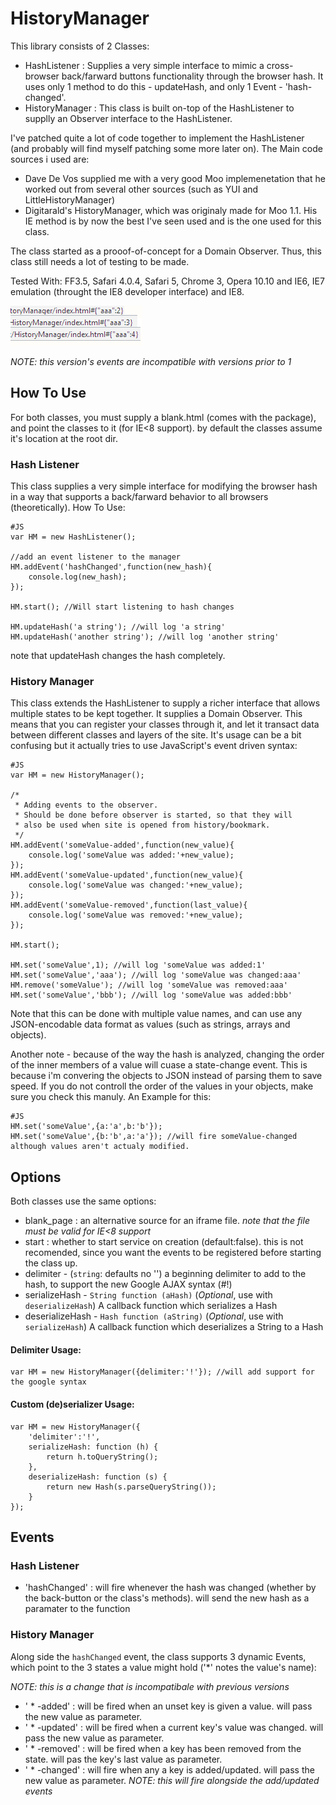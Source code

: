 HistoryManager
================
This library consists of 2 Classes:

  * HashListener : Supplies a very simple interface to mimic a cross-browser back/farward buttons functionality through the browser hash. It uses only 1 method to do this - updateHash, and only 1 Event - 'hash-changed'.
  * HistoryManager : This class is built on-top of the HashListener to supplly an Observer interface to the HashListener.

I've patched quite a lot of code together to implement the HashListener (and probably will find myself patching some more later on).
The Main code sources i used are:

  * Dave De Vos supplied me with a very good Moo implemenetation that he worked out from several other sources (such as YUI and LittleHistoryManager)
  * Digitarald's HistoryManager, which was originaly made for Moo 1.1. His IE method is by now the best I've seen used and is the one used for this class.

The class started as a prooof-of-concept for a Domain Observer. Thus, this class still needs a lot of testing to be made. 
  
Tested With: FF3.5, Safari 4.0.4, Safari 5, Chrome 3, Opera 10.10 and IE6, IE7 emulation (throught the IE8 developer interface) and IE8. 

![Screenshot](http://github.com/arieh/HistoryManager/raw/master/screenshot.png)


*NOTE: this version's events are incompatible with versions prior to 1*

How To Use
-------------
For both classes, you must supply a blank.html (comes with the package), and point the classes to it (for IE<8 support). by default the classes assume it's location at the root dir.

### Hash Listener

This class supplies a very simple interface for modifying the browser hash in a way that supports a back/farward behavior to all browsers (theoretically).
How To Use:

	#JS
	var HM = new HashListener();
	
	//add an event listener to the manager
	HM.addEvent('hashChanged',function(new_hash){
		console.log(new_hash);
	});
	
	HM.start(); //Will start listening to hash changes
	
	HM.updateHash('a string'); //will log 'a string'
	HM.updateHash('another string'); //will log 'another string'
	
note that updateHash changes the hash completely.

### History Manager

This class extends the HashListener to supply a richer interface that allows multiple states to be kept together.
It supplies a Domain Observer. This means that you can register your classes through it, and let it transact data between different classes and layers of the site. 
It's usage can be a bit confusing but it actually tries to use JavaScript's event driven syntax:
	
	#JS
	var HM = new HistoryManager();
	
	/*
	 * Adding events to the observer. 
	 * Should be done before observer is started, so that they will 
	 * also be used when site is opened from history/bookmark.
	 */
	HM.addEvent('someValue-added',function(new_value){
		console.log('someValue was added:'+new_value);
	});
	HM.addEvent('someValue-updated',function(new_value){
		console.log('someValue was changed:'+new_value);
	});
	HM.addEvent('someValue-removed',function(last_value){
		console.log('someValue was removed:'+new_value);
	});
	
	HM.start();
	
	HM.set('someValue',1); //will log 'someValue was added:1'
	HM.set('someValue','aaa'); //will log 'someValue was changed:aaa'
	HM.remove('someValue'); //will log 'someValue was removed:aaa'
	HM.set('someValue','bbb'); //will log 'someValue was added:bbb'
	

Note that this can be done with multiple value names, and can use any JSON-encodable data format as values (such as strings, arrays and objects).

Another note - because of the way the hash is analyzed, changing the order of the inner members of a value will cuase a state-change event. This is because i'm convering the objects to JSON instead of parsing them to save speed.
If you do not controll the order of the values in your objects, make sure you check this manuly.
An Example for this:
	
	#JS
	HM.set('someValue',{a:'a',b:'b'});
	HM.set('someValue',{b:'b',a:'a'}); //will fire someValue-changed although values aren't actualy modified. 

Options
---------
Both classes use the same options:

  * blank_page : an alternative source for an iframe file. *note that the file must be valid for IE<8 support*
  * start : whether to start service on creation (default:false). this is not recomended, since you want the events to be registered before starting the class up.
  * delimiter - (`string`: defaults no '') a beginning delimiter to add to the hash, to support the new Google AJAX syntax (#!)
  * serializeHash - `String function (aHash)` (_Optional_, use with `deserializeHash`) A callback function which serializes a Hash
  * deserializeHash - `Hash function (aString)` (_Optional_, use with `serializeHash`) A callback function which deserializes a String to a Hash

#### Delimiter Usage:
	var HM = new HistoryManager({delimiter:'!'}); //will add support for the google syntax
	
#### Custom (de)serializer Usage:
~~~~~~
var HM = new HistoryManager({
	'delimiter':'!',
	serializeHash: function (h) {
		return h.toQueryString();
	},
	deserializeHash: function (s) {
		return new Hash(s.parseQueryString());
	}
});
~~~~~~

Events
-------
### Hash Listener

  * 'hashChanged' : will fire whenever the hash was changed (whether by the back-button or the class's methods). will send the new hash as a paramater to the function

### History Manager
Along side the `hashChanged` event, the class supports 3 dynamic Events, which point to the 3 states a value might hold ('*' notes the value's name):

*NOTE: this is a change that is incompatibale with previous versions*

  * ' * -added' : will be fired when an unset key is given a value. will pass the new value as parameter.
  * ' * -updated' : will be fired when a current key's value was changed. will pass the new value as parameter.
  * ' * -removed' : will be fired when a key has been removed from the state. will pas the key's last value as parameter.
  * ' * -changed' : will fire when any a key is added/updated. will pass the new value as parameter. *NOTE: this will fire alongside the add/updated events*
 
